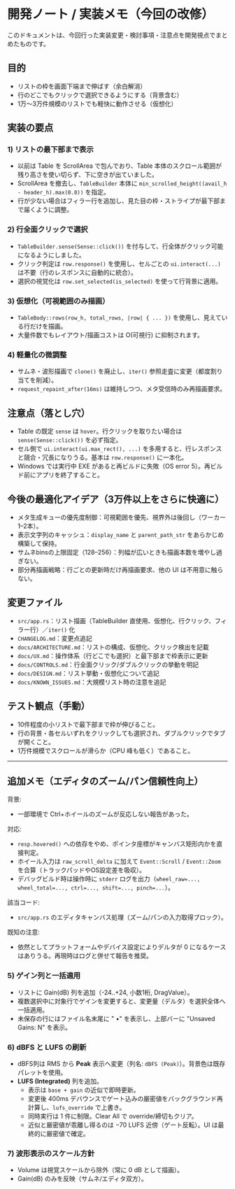 # 開発ノート / 実装メモ（今回の改修）

このドキュメントは、今回行った実装変更・検討事項・注意点を開発視点でまとめたものです。

## 目的
- リストの枠を画面下端まで伸ばす（余白解消）
- 行のどこでもクリックで選択できるようにする（背景含む）
- 1万〜3万件規模のリストでも軽快に動作させる（仮想化）

## 実装の要点

### 1) リストの最下部まで表示
- 以前は Table を ScrollArea で包んでおり、Table 本体のスクロール範囲が残り高さを使い切らず、下に空きが出ていました。
- ScrollArea を撤去し、`TableBuilder` 本体に `min_scrolled_height((avail_h - header_h).max(0.0))` を指定。
- 行が少ない場合はフィラー行を追加し、見た目の枠・ストライプが最下部まで届くように調整。

### 2) 行全面クリックで選択
- `TableBuilder.sense(Sense::click())` を付与して、行全体がクリック可能になるようにしました。
- クリック判定は `row.response()` を使用し、セルごとの `ui.interact(...)` は不要（行のレスポンスに自動的に統合）。
- 選択の視覚化は `row.set_selected(is_selected)` を使って行背景に適用。

### 3) 仮想化（可視範囲のみ描画）
- `TableBody::rows(row_h, total_rows, |row| { ... })` を使用し、見えている行だけを描画。
- 大量件数でもレイアウト/描画コストは O(可視行) に抑制されます。

### 4) 軽量化の微調整
- サムネ・波形描画で `clone()` を廃止し、`iter()` 参照走査に変更（都度割り当てを削減）。
- `request_repaint_after(16ms)` は維持しつつ、メタ受信時のみ再描画要求。

## 注意点（落とし穴）
- Table の既定 `sense` は `hover`。行クリックを取りたい場合は `sense(Sense::click())` を必ず指定。
- セル側で `ui.interact(ui.max_rect(), ...)` を多用すると、行レスポンスと競合・冗長になりうる。基本は `row.response()` に一本化。
- Windows では実行中 EXE があると再ビルドに失敗（OS error 5）。再ビルド前にアプリを終了すること。

## 今後の最適化アイデア（3万件以上をさらに快適に）
- メタ生成キューの優先度制御：可視範囲を優先、視界外は後回し（ワーカー1–2本）。
- 表示文字列のキャッシュ：`display_name` と `parent_path_str` をあらかじめ構築して保持。
- サムネbinsの上限固定（128–256）：列幅が広いときも描画本数を増やし過ぎない。
- 部分再描画戦略：行ごとの更新時だけ再描画要求、他の UI は不用意に触らない。

## 変更ファイル
- `src/app.rs`：リスト描画（TableBuilder 直使用、仮想化、行クリック、フィラー行）／`iter()` 化
- `CHANGELOG.md`：変更点追記
- `docs/ARCHITECTURE.md`：リストの構成、仮想化、クリック検出を記載
- `docs/UX.md`：操作体系（行どこでも選択）と最下部まで枠表示に更新
- `docs/CONTROLS.md`：行全面クリック/ダブルクリックの挙動を明記
- `docs/DESIGN.md`：リスト挙動・仮想化について追記
- `docs/KNOWN_ISSUES.md`：大規模リスト時の注意を追記

## テスト観点（手動）
- 10件程度の小リストで最下部まで枠が伸びること。
- 行の背景・各セルいずれをクリックしても選択され、ダブルクリックでタブが開くこと。
- 1万件規模でスクロールが滑らか（CPU 峰も低く）であること。

---

## 追加メモ（エディタのズーム/パン信頼性向上）

背景:
- 一部環境で Ctrl+ホイールのズームが反応しない報告があった。

対応:
- `resp.hovered()` への依存をやめ、ポインタ座標がキャンバス矩形内かを直接判定。
- ホイール入力は `raw_scroll_delta` に加えて `Event::Scroll` / `Event::Zoom` を合算（トラックパッドやOS設定差を吸収）。
- デバッグビルド時は操作時に `stderr` ログを出力（`wheel_raw=..., wheel_total=..., ctrl=..., shift=..., pinch=...`）。

該当コード:
- `src/app.rs` のエディタキャンバス処理（ズーム/パンの入力取得ブロック）。

既知の注意:
- 依然としてプラットフォームやデバイス設定によりデルタが 0 になるケースはありうる。再現時はログと併せて報告を推奨。
### 5) ゲイン列と一括適用
- リストに Gain(dB) 列を追加（-24..+24, 小数1桁, DragValue）。
- 複数選択中に対象行でゲインを変更すると、変更量（デルタ）を選択全体へ一括適用。
- 未保存の行にはファイル名末尾に " •" を表示し、上部バーに "Unsaved Gains: N" を表示。

### 6) dBFS と LUFS の刷新
- dBFS列は RMS から **Peak** 表示へ変更（列名: `dBFS (Peak)`）。背景色は既存パレットを使用。
- **LUFS (Integrated)** 列を追加。
  - 表示は `base + gain` の近似で即時更新。
  - 変更後 400ms デバウンスでゲート込みの厳密値をバックグラウンド再計算し、`lufs_override` で上書き。
  - 同時実行は 1 件に制限。Clear All で override/締切もクリア。
  - 近似と厳密値が乖離し得るのは −70 LUFS 近傍（ゲート反転）。UI は最終的に厳密値で確定。

### 7) 波形表示のスケール方針
- Volume は視覚スケールから除外（常に 0 dB として描画）。
- Gain(dB) のみを反映（サムネ/エディタ双方）。
